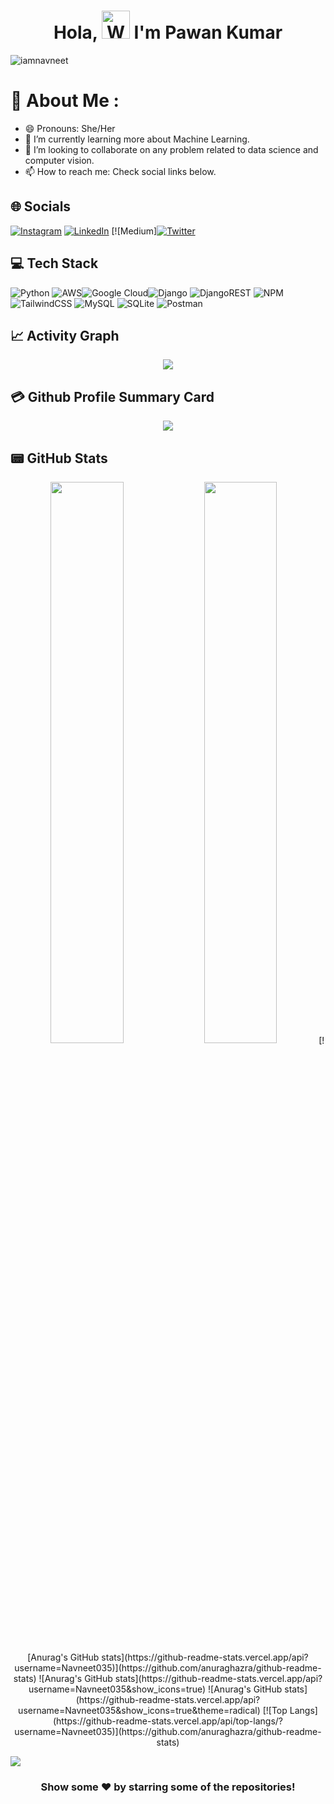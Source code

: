 <!--- 
- 👋 Hi, I’m Navneet.
- 🌱 I’m currently learning Machine Learning.
- 💞️ I’m looking to collaborate on any problem related to data science and computer vision.
- 📫 How to reach me navneetbhogal325@gmail.com.

--->
<!---
Navneet035/Navneet035 is a ✨ special ✨ repository because its `README.md` (this file) appears on your GitHub profile.
You can click the Preview link to take a look at your changes.
--->

<h1 align="center"> Hola, <img src="https://raw.githubusercontent.com/nixin72/nixin72/master/wave.gif" 
         alt="Waving hand animated gif"
         height="45"
         width="45" /> I'm Pawan Kumar</h1>

<p align="left"> <img src="https://komarev.com/ghpvc/?username=iampawan&label=Views&color=blue&style=plastic&style=for-the-badge" alt="iamnavneet" /> </p>

# 💫 About Me :
- 😄 Pronouns: She/Her
- 🌱 I’m currently learning more about Machine Learning.
- 👯 I’m looking to collaborate on any problem related to data science and computer vision.
- 📫 How to reach me: Check social links below.

## 🌐 Socials
[![Instagram](https://img.shields.io/badge/Instagram-E4405F?style=for-the-badge&logo=instagram&logoColor=white)](https://instagram.com/codepur_ka_superhero) [![LinkedIn](https://img.shields.io/badge/LinkedIn-0077B5?style=for-the-badge&logo=linkedin&logoColor=white)](https://www.linkedin.com/in/navneetkaur035/) [![Medium][![Twitter](https://img.shields.io/twitter/follow/imthepk?logo=Twitter&style=for-the-badge)](https://twitter.com/Navneet035)

## 💻 Tech Stack
![Python](https://img.shields.io/badge/python-3670A0?style=for-the-badge&logo=python&logoColor=ffdd54) ![AWS](https://img.shields.io/badge/AWS-%23FF9900.svg?style=for-the-badge&logo=amazon-aws&logoColor=white)![Google Cloud](https://img.shields.io/badge/Google%20Cloud-%234285F4.svg?style=for-the-badge&logo=google-cloud&logoColor=white)![Django](https://img.shields.io/badge/django-%23092E20.svg?style=for-the-badge&logo=django&logoColor=white) ![DjangoREST](https://img.shields.io/badge/DJANGO-REST-ff1709?style=for-the-badge&logo=django&logoColor=white&color=ff1709&labelColor=gray) ![NPM](https://img.shields.io/badge/NPM-%23000000.svg?style=for-the-badge&logo=npm&logoColor=white)![TailwindCSS](https://img.shields.io/badge/tailwindcss-%2338B2AC.svg?style=for-the-badge&logo=tailwind-css&logoColor=white) ![MySQL](https://img.shields.io/badge/mysql-%2300f.svg?style=for-the-badge&logo=mysql&logoColor=white) ![SQLite](https://img.shields.io/badge/sqlite-%2307405e.svg?style=for-the-badge&logo=sqlite&logoColor=white) ![Postman](https://img.shields.io/badge/Postman-FF6C37?style=for-the-badge&logo=postman&logoColor=white)

## 📈 Activity Graph
<p align="center">
	<img src="https://activity-graph.herokuapp.com/graph?username=iampawan&theme=minimal"/>
</p>

## 💳 Github Profile Summary Card
<p align="center">
  <img src="https://github-profile-summary-cards.vercel.app/api/cards/profile-details?username=iampawan&theme=vue"/>
</p>

## 📟 GitHub Stats
<p align="center">
	<img width="48%" src="https://github-readme-stats.vercel.app/api?username=iampawan&show_icons=true&theme=vue" />
	<img width="48%" src="https://github-readme-streak-stats.herokuapp.com/?user=iampawan&theme=vue" />
  [![Anurag's GitHub stats](https://github-readme-stats.vercel.app/api?username=Navneet035)](https://github.com/anuraghazra/github-readme-stats)
  ![Anurag's GitHub stats](https://github-readme-stats.vercel.app/api?username=Navneet035&show_icons=true)
  ![Anurag's GitHub stats](https://github-readme-stats.vercel.app/api?username=Navneet035&show_icons=true&theme=radical)
  [![Top Langs](https://github-readme-stats.vercel.app/api/top-langs/?username=Navneet035)](https://github.com/anuraghazra/github-readme-stats)
</p>



[![](https://visitcount.itsvg.in/api?id=Navneet035&label=Profile%20Views&color=1&pretty=false)](https://visitcount.itsvg.in)



<div align="center">

### Show some ❤️ by starring some of the repositories!

</div>
